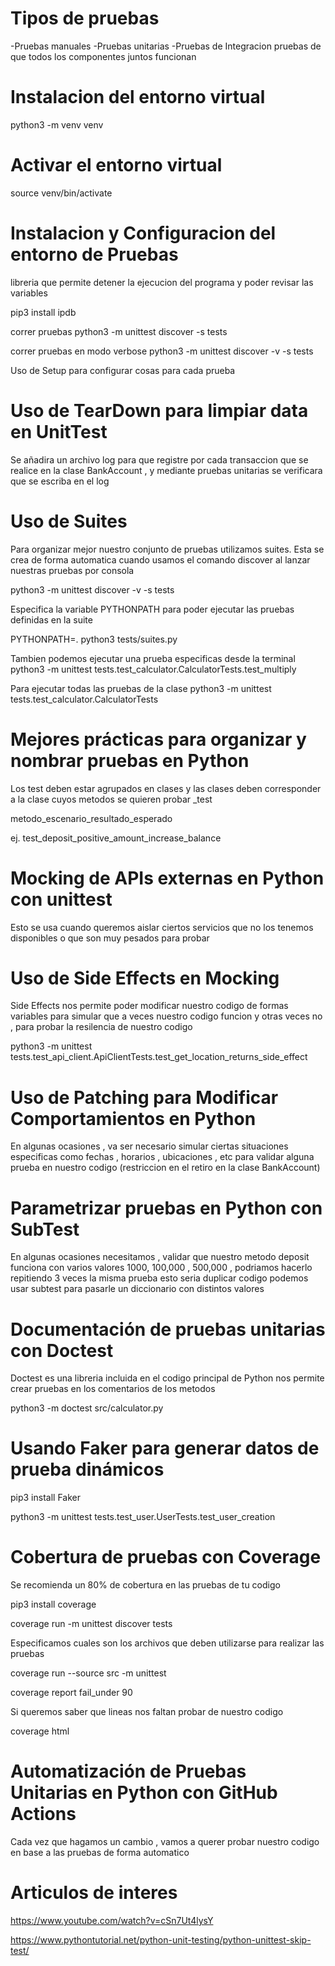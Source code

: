 
# Tipos de pruebas 

-Pruebas manuales
-Pruebas unitarias 
-Pruebas de Integracion
 pruebas de que todos los componentes juntos funcionan

# Instalacion del entorno virtual
python3 -m venv venv 

# Activar el entorno virtual
source venv/bin/activate 


# Instalacion y Configuracion del entorno de Pruebas

libreria que permite detener la ejecucion del programa
y poder revisar las variables 

pip3 install ipdb

correr pruebas 
python3 -m unittest discover -s tests

correr pruebas en modo verbose 
python3 -m unittest discover -v -s tests

Uso de Setup para configurar cosas para cada prueba

# Uso de TearDown para limpiar data en UnitTest

Se añadira un archivo log para que registre
por cada transaccion que se realice en la 
clase BankAccount , y mediante pruebas 
unitarias se verificara que se escriba en el log


# Uso de Suites

Para organizar mejor nuestro conjunto de pruebas
utilizamos suites. Esta se crea de forma automatica
cuando usamos el comando discover al lanzar 
nuestras pruebas por consola 

python3 -m unittest discover -v -s tests

Especifica la variable PYTHONPATH para poder ejecutar
las pruebas definidas en la suite

PYTHONPATH=. python3 tests/suites.py

Tambien podemos ejecutar una prueba especificas desde la terminal
python3 -m unittest tests.test_calculator.CalculatorTests.test_multiply

Para ejecutar todas las pruebas de la clase
python3 -m unittest tests.test_calculator.CalculatorTests

# Mejores prácticas para organizar y nombrar pruebas en Python

Los test deben estar agrupados en clases
y las clases deben corresponder a la clase
cuyos metodos se quieren probar _test

metodo_escenario_resultado_esperado

ej. test_deposit_positive_amount_increase_balance


# Mocking de APIs externas en Python con unittest

Esto se usa cuando queremos aislar ciertos
servicios que no los tenemos disponibles
o que son muy pesados para probar 

# Uso de Side Effects en Mocking 

Side Effects nos permite poder modificar 
nuestro codigo de formas variables 
para simular que a veces nuestro codigo
funcion y otras veces no , para probar 
la resilencia de nuestro codigo

python3 -m unittest tests.test_api_client.ApiClientTests.test_get_location_returns_side_effect

# Uso de Patching para Modificar Comportamientos en Python

En algunas ocasiones , va ser necesario 
simular ciertas situaciones especificas
como fechas , horarios , ubicaciones , etc 
para validar alguna prueba en nuestro codigo
(restriccion en el retiro en la clase BankAccount)

# Parametrizar pruebas en Python con SubTest

En algunas ocasiones necesitamos , validar 
que nuestro metodo deposit funciona con varios 
valores 1000, 100,000 , 500,000 , podriamos hacerlo
repitiendo 3 veces la misma prueba 
esto seria duplicar codigo
podemos usar subtest para pasarle un diccionario
con distintos valores 

# Documentación de pruebas unitarias con Doctest
Doctest es una libreria incluida en el codigo principal de Python 
nos permite crear pruebas en los comentarios de los metodos 


python3 -m doctest src/calculator.py

# Usando Faker para generar datos de prueba dinámicos

pip3 install Faker

python3 -m unittest tests.test_user.UserTests.test_user_creation

# Cobertura de pruebas con Coverage

Se recomienda un 80% de cobertura en las 
pruebas de tu codigo 

pip3 install coverage

coverage run -m unittest discover tests

Especificamos cuales son los archivos que deben 
utilizarse para realizar las pruebas 

coverage run --source src -m unittest

coverage report fail_under 90

Si queremos saber que lineas nos faltan probar de nuestro
codigo 

coverage html


# Automatización de Pruebas Unitarias en Python con GitHub Actions

Cada vez que hagamos un cambio , vamos a querer probar 
nuestro codigo en base a las pruebas de forma automatico 



# Articulos de interes

https://www.youtube.com/watch?v=cSn7Ut4lysY

https://www.pythontutorial.net/python-unit-testing/python-unittest-skip-test/


 
 
 
 
